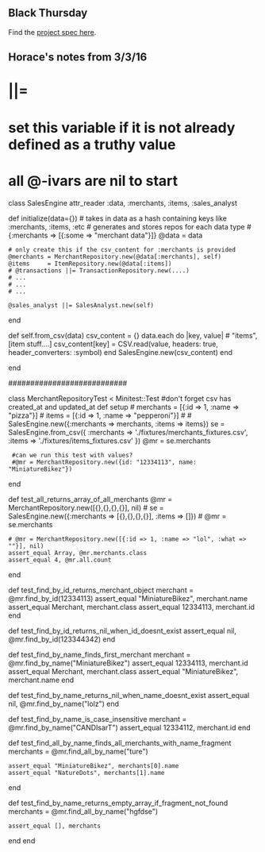 ## Black Thursday

Find the [project spec here](https://github.com/turingschool/curriculum/blob/master/source/projects/black_thursday.markdown).


## Horace's notes from 3/3/16

# ||=
# set this variable if it is not already defined as a truthy value

# all @-ivars are nil to start

class SalesEngine
  attr_reader :data, :merchants, :items, :sales_analyst

  def initialize(data={})
    # takes in data as a hash containing keys like :merchants, :items, :etc
    # generates and stores repos for each data type
    # {:merchants => [{:some => "merchant data"}]}
    @data = data

    # only create this if the csv_content for :merchants is provided
    @merchants = MerchantRepository.new(@data[:merchants], self)
    @items     = ItemRepository.new(@data[:items])
    # @transactions ||= TransactionRepository.new(....)
    # ...
    # ...
    # ...

    @sales_analyst ||= SalesAnalyst.new(self)
  end

  def self.from_csv(data)
    csv_content = {}
    data.each do |key, value|
      # "items", [item stuff....]
      csv_content[key] = CSV.read(value, headers: true, header_converters: :symbol)
    end
    SalesEngine.new(csv_content)
  end

end

###########################

class MerchantRepositoryTest < Minitest::Test
  #don't forget csv has created_at and updated_at
  def setup
    # merchants = [{:id => 1, :name => "pizza"}]
    # items     = [{:id => 1, :name => "pepperoni"}]
    #
    # SalesEngine.new({:merchants => merchants, :items => items})
     se = SalesEngine.from_csv({
                :merchants => './fixtures/merchants_fixtures.csv',
                :items     => './fixtures/items_fixtures.csv'
                })
     @mr = se.merchants

     #can we run this test with values?
     #@mr = MerchantRepository.new({id: "12334113", name: "MiniatureBikez"})
  end

  def test_all_returns_array_of_all_merchants
    @mr = MerchantRepository.new([{},{},{},{}], nil)
    # se = SalesEngine.new({:merchants => [{},{},{},{}], :items => []})
    # @mr = se.merchants

    # @mr = MerchantRepository.new([{:id => 1, :name => "lol", :what => ""}], nil)
    assert_equal Array, @mr.merchants.class
    assert_equal 4, @mr.all.count
  end

  def test_find_by_id_returns_merchant_object
    merchant = @mr.find_by_id(12334113)
    assert_equal "MiniatureBikez", merchant.name
    assert_equal Merchant, merchant.class
    assert_equal 12334113, merchant.id
  end

  def test_find_by_id_returns_nil_when_id_doesnt_exist
    assert_equal nil, @mr.find_by_id(123344342)
  end

  def test_find_by_name_finds_first_merchant
      merchant = @mr.find_by_name("MiniatureBikez")
      assert_equal 12334113, merchant.id
      assert_equal Merchant, merchant.class
      assert_equal "MiniatureBikez", merchant.name
  end

  def test_find_by_name_returns_nil_when_name_doesnt_exist
    assert_equal nil, @mr.find_by_name("lolz")
  end

  def test_find_by_name_is_case_insensitive
    merchant = @mr.find_by_name("CANDIsarT")
    assert_equal 12334112, merchant.id
  end

  def test_find_all_by_name_finds_all_merchants_with_name_fragment
    merchants = @mr.find_all_by_name("ture")

    assert_equal "MiniatureBikez", merchants[0].name
    assert_equal "NatureDots", merchants[1].name
  end

  def test_find_by_name_returns_empty_array_if_fragment_not_found
    merchants = @mr.find_all_by_name("hgfdse")

    assert_equal [], merchants
  end
end
